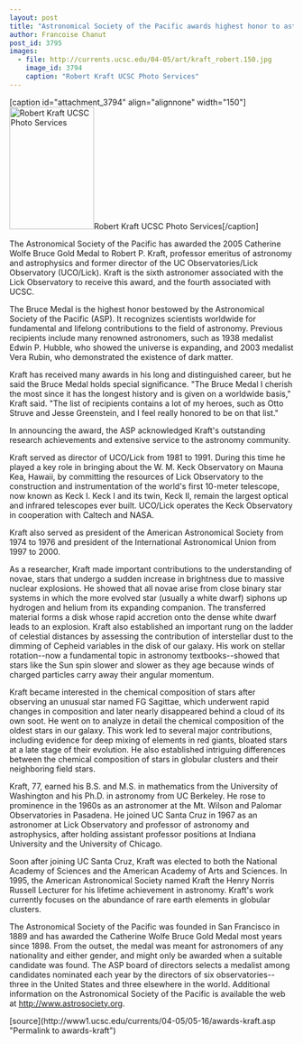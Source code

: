 ```yaml
---
layout: post
title: "Astronomical Society of the Pacific awards highest honor to astronomer Robert Kraft"
author: Francoise Chanut
post_id: 3795
images:
  - file: http://currents.ucsc.edu/04-05/art/kraft_robert.150.jpg
    image_id: 3794
    caption: "Robert Kraft UCSC Photo Services"
---
```


[caption id="attachment_3794" align="alignnone" width="150"]<a href="http://localhost/mysite/wp-content/uploads/2005/05/kraft_robert.150.jpg"><img class="size-full wp-image-3794" src="http://localhost/mysite/wp-content/uploads/2005/05/kraft_robert.150.jpg" alt="Robert Kraft UCSC Photo Services" width="150" height="217" /></a>Robert Kraft UCSC Photo Services[/caption]
<a name="content" id="content"></a>
<p>
  The Astronomical Society of the Pacific has awarded the 2005 Catherine Wolfe Bruce Gold Medal to Robert P. Kraft, professor emeritus of astronomy and astrophysics and former director of the UC Observatories/Lick Observatory (UCO/Lick). Kraft is the sixth astronomer associated with the Lick Observatory to receive this award, and the fourth associated with UCSC.
</p>
<p>
  The Bruce Medal is the highest honor bestowed by the Astronomical Society of the Pacific (ASP). It recognizes scientists worldwide for fundamental and lifelong contributions to the field of astronomy. Previous recipients include many renowned astronomers, such as 1938 medalist Edwin P. Hubble, who showed the universe is expanding, and 2003 medalist Vera Rubin, who demonstrated the existence of dark matter.
</p>
<p>
  Kraft has received many awards in his long and distinguished career, but he said the Bruce Medal holds special significance. "The Bruce Medal I cherish the most since it has the longest history and is given on a worldwide basis," Kraft said. "The list of recipients contains a lot of my heroes, such as Otto Struve and Jesse Greenstein, and I feel really honored to be on that list."
</p>
<p>
  In announcing the award, the ASP acknowledged Kraft's outstanding research achievements and extensive service to the astronomy community.
</p>
<p>
  Kraft served as director of UCO/Lick from 1981 to 1991. During this time he played a key role in bringing about the W. M. Keck Observatory on Mauna Kea, Hawaii, by committing the resources of Lick Observatory to the construction and instrumentation of the world's first 10-meter telescope, now known as Keck I. Keck I and its twin, Keck II, remain the largest optical and infrared telescopes ever built. UCO/Lick operates the Keck Observatory in cooperation with Caltech and NASA.
</p>
<p>
  Kraft also served as president of the American Astronomical Society from 1974 to 1976 and president of the International Astronomical Union from 1997 to 2000.
</p>
<p>
  As a researcher, Kraft made important contributions to the understanding of novae, stars that undergo a sudden increase in brightness due to massive nuclear explosions. He showed that all novae arise from close binary star systems in which the more evolved star (usually a white dwarf) siphons up hydrogen and helium from its expanding companion. The transferred material forms a disk whose rapid accretion onto the dense white dwarf leads to an explosion. Kraft also established an important rung on the ladder of celestial distances by assessing the contribution of interstellar dust to the dimming of Cepheid variables in the disk of our galaxy. His work on stellar rotation--now a fundamental topic in astronomy textbooks--showed that stars like the Sun spin slower and slower as they age because winds of charged particles carry away their angular momentum.
</p>
<p>
  Kraft became interested in the chemical composition of stars after observing an unusual star named FG Sagittae, which underwent rapid changes in composition and later nearly disappeared behind a cloud of its own soot. He went on to analyze in detail the chemical composition of the oldest stars in our galaxy. This work led to several major contributions, including evidence for deep mixing of elements in red giants, bloated stars at a late stage of their evolution. He also established intriguing differences between the chemical composition of stars in globular clusters and their neighboring field stars.
</p>
<p>
  Kraft, 77, earned his B.S. and M.S. in mathematics from the University of Washington and his Ph.D. in astronomy from UC Berkeley. He rose to prominence in the 1960s as an astronomer at the Mt. Wilson and Palomar Observatories in Pasadena. He joined UC Santa Cruz in 1967 as an astronomer at Lick Observatory and professor of astronomy and astrophysics, after holding assistant professor positions at Indiana University and the University of Chicago.
</p>
<p>
  Soon after joining UC Santa Cruz, Kraft was elected to both the National Academy of Sciences and the American Academy of Arts and Sciences. In 1995, the American Astronomical Society named Kraft the Henry Norris Russell Lecturer for his lifetime achievement in astronomy. Kraft's work currently focuses on the abundance of rare earth elements in globular clusters.
</p>
<p>
  The Astronomical Society of the Pacific was founded in San Francisco in 1889 and has awarded the Catherine Wolfe Bruce Gold Medal most years since 1898. From the outset, the medal was meant for astronomers of any nationality and either gender, and might only be awarded when a suitable candidate was found. The ASP board of directors selects a medalist among candidates nominated each year by the directors of six observatories--three in the United States and three elsewhere in the world. Additional information on the Astronomical Society of the Pacific is available the web at <a href="http://www.astrosociety.org">http://www.astrosociety.org</a>.<br>
</p>
[source](http://www1.ucsc.edu/currents/04-05/05-16/awards-kraft.asp "Permalink to awards-kraft")
